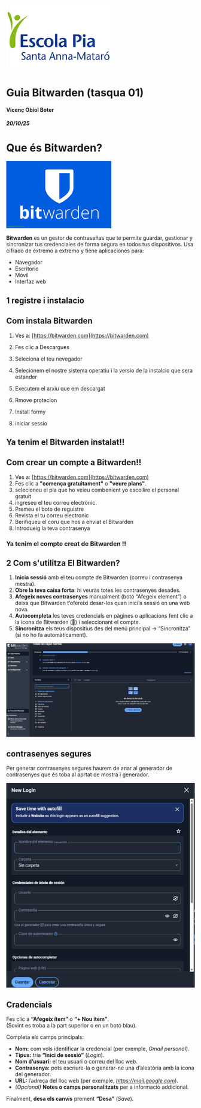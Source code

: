 
![logo de la escola](IMG/logo.png)
# Guia Bitwarden (tasqua 01)
#### Vicenç Obiol Boter 
##### 20/10/25

# Que és Bitwarden?

![imatge del logo de Bitwarden](IMG/logoinforme3.png)

**Bitwarden** es un gestor de contraseñas que te permite guardar, gestionar y sincronizar tus credenciales de forma segura en todos tus dispositivos. Usa cifrado de extremo a extremo y tiene aplicaciones para:

- Navegador  
- Escritorio  
- Móvil  
- Interfaz web
## 1 registre i instalacio 
## Com instala Bitwarden 
1. Ves a: [https://bitwarden.com](https://bitwarden.com)
2. Fes clic a Descargues
3. Seleciona el teu nevegador 
4. Selecionem el nostre sistema operatiu i la versio de la instalcio que sera estander

5. Executem el arxiu que em descargat
6. Rmove protecion
7. Install formy
8. iniciar sessio

## Ya tenim el Bitwarden instalat!!
## Com crear un compte a Bitwarden!!
1. Ves a: [https://bitwarden.com](https://bitwarden.com)
2. Fes clic a **"comença gratuitament"** o **"veure plans"**.
3. selecioneu el pla que ho veieu combenient yo escollire el personal gratuit 
4. ingreseu el teu correu electrònic.
5. Premeu el boto de reguistre
6. Revista el tu correu electronic
7. Berifiqueu el coru que hos a enviat el Bitwarden
8. Introdueig la teva contrasenya
### Ya tenim el compte creat de Bitwarden !! 

## 2 Com s'utilitza El Bitwarden? 
1. **Inicia sessió** amb el teu compte de Bitwarden (correu i contrasenya mestra).  
2. **Obre la teva caixa forta**: hi veuràs totes les contrasenyes desades.  
3. **Afegeix noves contrasenyes** manualment (botó “Afegeix element”) o deixa que Bitwarden t’ofereixi desar-les quan iniciïs sessió en una web nova.  
4. **Autocompleta** les teves credencials en pàgines o aplicacions fent clic a la icona de Bitwarden (🔷) i seleccionant el compte.  
5. **Sincronitza** els teus dispositius des del menú principal → “Sincronitza” (si no ho fa automàticament).

![captura de menu Bitwarden](IMG/capturaguia1.png)

## contrasenyes segures 
Per generar contrasenyes segures haurem de anar al generador de contrasenyes que és toba al aprtat de mostra i generador.

![captura de gestor de contrasenyas](IMG/CAPTURAGUIA2.png)

## Cradencials 
Fes clic a **“Afegeix ítem”** o **“+ Nou ítem”**.  
(Sovint es troba a la part superior o en un botó blau).

Completa els camps principals:

- **Nom:** com vols identificar la credencial (per exemple, *Gmail personal*).  
- **Tipus:** tria **“Inici de sessió”** (*Login*).  
- **Nom d’usuari:** el teu usuari o correu del lloc web.  
- **Contrasenya:** pots escriure-la o generar-ne una d’aleatòria amb la icona del generador.  
- **URL:** l’adreça del lloc web (per exemple, *https://mail.google.com*).  
- *(Opcional)* **Notes o camps personalitzats** per a informació addicional.

Finalment, **desa els canvis** prement **“Desa”** (*Save*).

